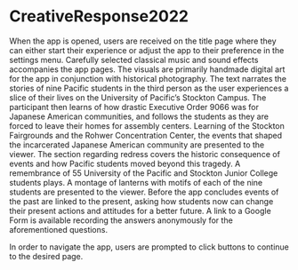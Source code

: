 # CreativeResponse2022

When the app is opened, users are received on the title page where they can either
start their experience or adjust the app to their preference in the settings menu.
Carefully selected classical music and sound effects accompanies the app pages. The visuals 
are primarily handmade digital art for the app in conjunction with historical photography. 
The text narrates the stories of nine Pacific students in the third person as the user 
experiences a slice of their lives on the University of Pacific’s Stockton Campus. 
The participant then learns of how drastic Executive Order 9066 was for Japanese American 
communities, and follows the students as they are forced to leave their homes for assembly 
centers. Learning of the Stockton Fairgrounds and the Rohwer Concentration Center, the events 
that shaped the incarcerated Japanese American community are presented to the viewer. The section 
regarding redress covers the historic consequence of events and how Pacific students moved 
beyond this tragedy. A remembrance of 55 University of the Pacific and Stockton Junior College 
students plays. A montage of lanterns with motifs of each of the nine students are presented to 
the viewer. Before the app concludes events of the past are linked to the present, asking 
how students now can change their present actions and attitudes for a better future. A link 
to a Google Form is available recording the answers anonymously for the aforementioned questions. 

In order to navigate the app, users are prompted to click buttons to continue to the desired page. 
